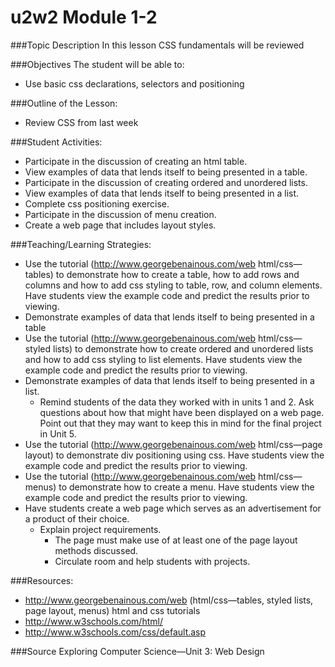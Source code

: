 # u2w2 Module 1-2

###Topic Description
In this lesson CSS fundamentals will be reviewed

###Objectives
The student will be able to:
- Use basic css declarations, selectors and positioning

###Outline of the Lesson:
- Review CSS from last week


###Student Activities:
- Participate in the discussion of creating an html table.
- View examples of data that lends itself to being presented in a table.
- Participate in the discussion of creating ordered and unordered lists.
- View examples of data that lends itself to being presented in a list.
- Complete css positioning exercise.
- Participate in the discussion of menu creation.
- Create a web page that includes layout styles.

###Teaching/Learning Strategies:
- Use the tutorial (http://www.georgebenainous.com/web html/css—tables) to demonstrate how to create a table, how to add rows and columns and how to add css styling to table, row, and column elements. Have students view the example code and predict the results prior to viewing.
- Demonstrate examples of data that lends itself to being presented in a table
- Use the tutorial (http://www.georgebenainous.com/web html/css—styled lists) to demonstrate how to create ordered and unordered lists and how to add css styling to list elements. Have students view the example code and predict the results prior to viewing.
- Demonstrate examples of data that lends itself to being presented in a list.
    - Remind students of the data they worked with in units 1 and 2. Ask questions about how that
might have been displayed on a web page. Point out that they may want to keep this in mind
for the final project in Unit 5.
- Use the tutorial (http://www.georgebenainous.com/web html/css—page layout) to demonstrate div
positioning using css. Have students view the example code and predict the results prior to viewing.
- Use the tutorial (http://www.georgebenainous.com/web html/css—menus) to demonstrate how to
create a menu. Have students view the example code and predict the results prior to viewing.
- Have students create a web page which serves as an advertisement for a product of their choice.
    - Explain project requirements.
        - The page must make use of at least one of the page layout methods discussed.
        - Circulate room and help students with projects.

###Resources:
- http://www.georgebenainous.com/web (html/css—tables, styled lists, page layout, menus) html and css tutorials
- http://www.w3schools.com/html/
- http://www.w3schools.com/css/default.asp


###Source
Exploring Computer Science—Unit 3: Web Design
